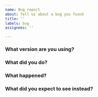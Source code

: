 ```yaml
---
name: Bug report
about: Tell us about a bug you found
title: ''
labels: bug
assignees: ''

---
```


<!-- Please answer these questions before submitting your issue. Thanks! -->

### What version are you using?


### What did you do?


### What happened?


### What did you expect to see instead?
